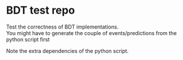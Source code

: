 # BDT test repo

Test the correctness of BDT implementations.  
You might have to generate the couple of events/predictions from the python script first

Note the extra dependencies of the python script.
